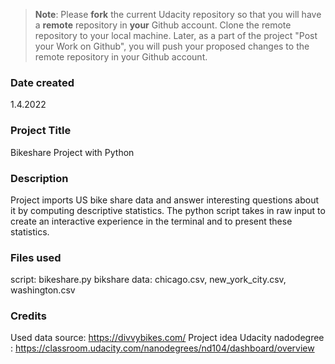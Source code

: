 >**Note**: Please **fork** the current Udacity repository so that you will have a **remote** repository in **your** Github account. Clone the remote repository to your local machine. Later, as a part of the project "Post your Work on Github", you will push your proposed changes to the remote repository in your Github account.

### Date created
1.4.2022

### Project Title
Bikeshare Project with Python

### Description
Project imports US bike share data and answer interesting questions about it by computing descriptive statistics. The python script takes in raw input to create an interactive experience in the terminal and to present these statistics.

### Files used
script: bikeshare.py
bikshare data: chicago.csv, new_york_city.csv, washington.csv

### Credits
Used data source: https://divvybikes.com/
Project idea Udacity nadodegree : https://classroom.udacity.com/nanodegrees/nd104/dashboard/overview


